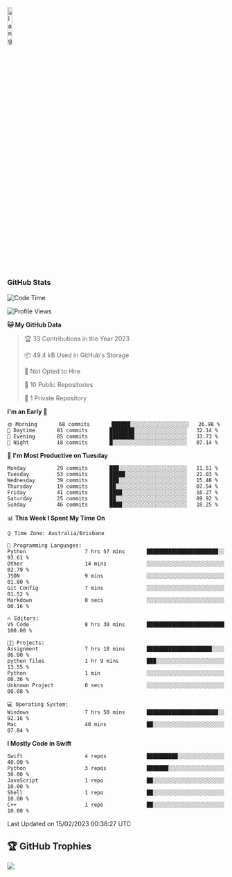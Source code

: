 <p align="left"><img width=15%" src="https://github.com/alansmathew/alansmathew/raw/master/lang.gif" alt="lang image here" /></p>

# <h3 align="left">GitHub Stats</h3>

<!--START_SECTION:waka-->
![Code Time](http://img.shields.io/badge/Code%20Time-137%20hrs%2010%20mins-blue)

![Profile Views](http://img.shields.io/badge/Profile%20Views-0-blue)

**🐱 My GitHub Data** 

> 🏆 33 Contributions in the Year 2023
 > 
> 📦 49.4 kB Used in GitHub's Storage 
 > 
> 🚫 Not Opted to Hire
 > 
> 📜 10 Public Repositories 
 > 
> 🔑 1 Private Repository 
 > 
**I'm an Early 🐤** 

```text
🌞 Morning       68 commits       ██████░░░░░░░░░░░░░░░░░░░   26.98 % 
🌆 Daytime       81 commits       ████████░░░░░░░░░░░░░░░░░   32.14 % 
🌃 Evening       85 commits       ████████░░░░░░░░░░░░░░░░░   33.73 % 
🌙 Night         18 commits       █░░░░░░░░░░░░░░░░░░░░░░░░   07.14 % 

```
📅 **I'm Most Productive on Tuesday** 

```text
Monday          29 commits       ███░░░░░░░░░░░░░░░░░░░░░░   11.51 % 
Tuesday         53 commits       █████░░░░░░░░░░░░░░░░░░░░   21.03 % 
Wednesday       39 commits       ███░░░░░░░░░░░░░░░░░░░░░░   15.48 % 
Thursday        19 commits       ██░░░░░░░░░░░░░░░░░░░░░░░   07.54 % 
Friday          41 commits       ████░░░░░░░░░░░░░░░░░░░░░   16.27 % 
Saturday        25 commits       ██░░░░░░░░░░░░░░░░░░░░░░░   09.92 % 
Sunday          46 commits       ████░░░░░░░░░░░░░░░░░░░░░   18.25 % 

```


📊 **This Week I Spent My Time On** 

```text
⌚︎ Time Zone: Australia/Brisbane

💬 Programming Languages: 
Python                   7 hrs 57 mins       ███████████████████████░░   93.61 % 
Other                    14 mins             ░░░░░░░░░░░░░░░░░░░░░░░░░   02.79 % 
JSON                     9 mins              ░░░░░░░░░░░░░░░░░░░░░░░░░   01.80 % 
Git Config               7 mins              ░░░░░░░░░░░░░░░░░░░░░░░░░   01.52 % 
Markdown                 0 secs              ░░░░░░░░░░░░░░░░░░░░░░░░░   00.16 % 

🔥 Editors: 
VS Code                  8 hrs 30 mins       █████████████████████████   100.00 % 

🐱‍💻 Projects: 
Assignment               7 hrs 18 mins       █████████████████████░░░░   86.00 % 
python files             1 hr 9 mins         ███░░░░░░░░░░░░░░░░░░░░░░   13.55 % 
Python                   1 min               ░░░░░░░░░░░░░░░░░░░░░░░░░   00.36 % 
Unknown Project          0 secs              ░░░░░░░░░░░░░░░░░░░░░░░░░   00.08 % 

💻 Operating System: 
Windows                  7 hrs 50 mins       ███████████████████████░░   92.16 % 
Mac                      40 mins             ██░░░░░░░░░░░░░░░░░░░░░░░   07.84 % 

```

**I Mostly Code in Swift** 

```text
Swift                    4 repos             ██████████░░░░░░░░░░░░░░░   40.00 % 
Python                   3 repos             ███████░░░░░░░░░░░░░░░░░░   30.00 % 
JavaScript               1 repo              ██░░░░░░░░░░░░░░░░░░░░░░░   10.00 % 
Shell                    1 repo              ██░░░░░░░░░░░░░░░░░░░░░░░   10.00 % 
C++                      1 repo              ██░░░░░░░░░░░░░░░░░░░░░░░   10.00 % 

```



 Last Updated on 15/02/2023 00:38:27 UTC
<!--END_SECTION:waka-->

## 🏆 GitHub Trophies

![](https://github-profile-trophy.vercel.app/?username=samh06&theme=discord&no-frame=true&no-bg=false&margin-w=4)
